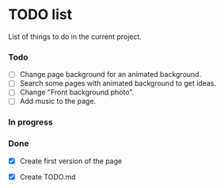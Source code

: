 # TODO list
List of things to do in the current project.

### Todo 
- [ ] Change page background for an animated background.
 - [ ] Search some pages with animated background to get ideas.
- [ ] Change "Front background photo".    
- [ ] Add music to the page.    

### In progress

### Done 
- [x] Create first version of the page 
- [x] Create TODO.md

